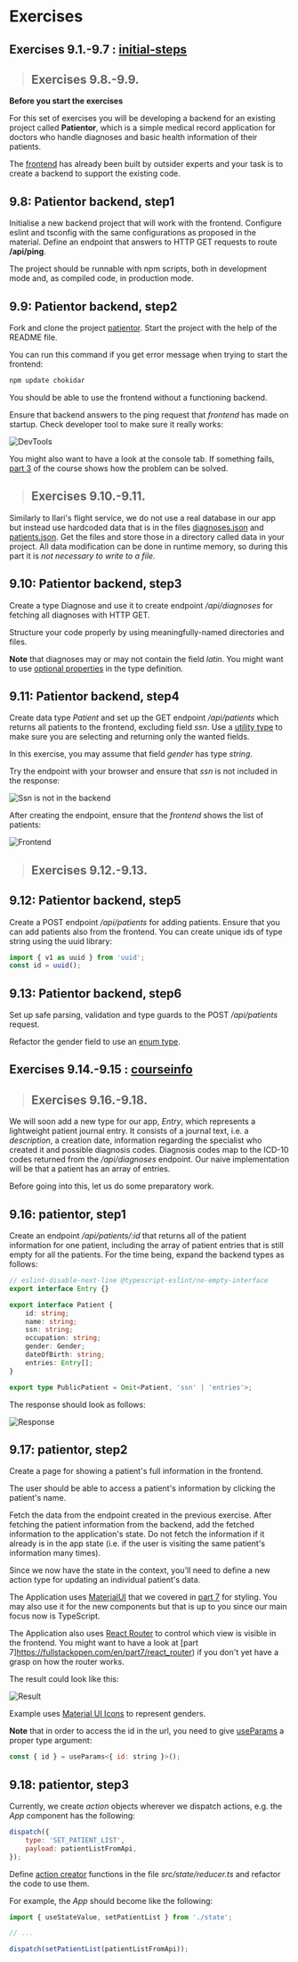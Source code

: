 # Exercises

## Exercises 9.1.-9.7 : [initial-steps](https://github.com/jokerinya/fsopen-part9/tree/main/initial-steps)

> ## Exercises 9.8.-9.9.

**Before you start the exercises**

For this set of exercises you will be developing a backend for an existing project called **Patientor**, which is a simple medical record application for doctors who handle diagnoses and basic health information of their patients.

The [frontend](https://github.com/fullstack-hy2020/patientor) has already been built by outsider experts and your task is to create a backend to support the existing code.

## 9.8: Patientor backend, step1

Initialise a new backend project that will work with the frontend. Configure eslint and tsconfig with the same configurations as proposed in the material. Define an endpoint that answers to HTTP GET requests to route **/api/ping**.

The project should be runnable with npm scripts, both in development mode and, as compiled code, in production mode.

## 9.9: Patientor backend, step2

Fork and clone the project [patientor](https://github.com/fullstack-hy2020/patientor). Start the project with the help of the README file.

You can run this command if you get error message when trying to start the frontend:

```bash
npm update chokidar
```

You should be able to use the frontend without a functioning backend.

Ensure that backend answers to the ping request that _frontend_ has made on startup. Check developer tool to make sure it really works:

![DevTools](./readmeimg/16a.png)

You might also want to have a look at the console tab. If something fails, [part 3](https://fullstackopen.com/en/part3) of the course shows how the problem can be solved.

> ## Exercises 9.10.-9.11.

Similarly to Ilari's flight service, we do not use a real database in our app but instead use hardcoded data that is in the files [diagnoses.json](https://github.com/fullstack-hy2020/misc/blob/master/diagnoses.json) and [patients.json](https://github.com/fullstack-hy2020/misc/blob/master/patients.json). Get the files and store those in a directory called data in your project. All data modification can be done in runtime memory, so during this part it is _not necessary to write to a file._

## 9.10: Patientor backend, step3

Create a type Diagnose and use it to create endpoint _/api/diagnoses_ for fetching all diagnoses with HTTP GET.

Structure your code properly by using meaningfully-named directories and files.

**Note** that diagnoses may or may not contain the field _latin_. You might want to use [optional properties](https://www.typescriptlang.org/docs/handbook/interfaces.html#optional-properties) in the type definition.

## 9.11: Patientor backend, step4

Create data type _Patient_ and set up the GET endpoint _/api/patients_ which returns all patients to the frontend, excluding field _ssn_. Use a [utility type](https://www.typescriptlang.org/docs/handbook/utility-types.html) to make sure you are selecting and returning only the wanted fields.

In this exercise, you may assume that field _gender_ has type _string_.

Try the endpoint with your browser and ensure that _ssn_ is not included in the response:

![Ssn is not in the backend](./readmeimg/22g.png)

After creating the endpoint, ensure that the _frontend_ shows the list of patients:

![Frontend](./readmeimg/22h.png)

> ## Exercises 9.12.-9.13.

## 9.12: Patientor backend, step5

Create a POST endpoint _/api/patients_ for adding patients. Ensure that you can add patients also from the frontend. You can create unique ids of type string using the uuid library:

```js
import { v1 as uuid } from 'uuid';
const id = uuid();
```

## 9.13: Patientor backend, step6

Set up safe parsing, validation and type guards to the POST _/api/patients_ request.

Refactor the gender field to use an [enum type](https://www.typescriptlang.org/docs/handbook/enums.html).

## Exercises 9.14.-9.15 : [courseinfo](https://github.com/jokerinya/fsopen-part9/tree/main/courseinfo)

> ## Exercises 9.16.-9.18.

We will soon add a new type for our app, _Entry_, which represents a lightweight patient journal entry. It consists of a journal text, i.e. a _description_, a creation date, information regarding the specialist who created it and possible diagnosis codes. Diagnosis codes map to the ICD-10 codes returned from the _/api/diagnoses_ endpoint. Our naive implementation will be that a patient has an array of entries.

Before going into this, let us do some preparatory work.

## 9.16: patientor, step1

Create an endpoint _/api/patients/:id_ that returns all of the patient information for one patient, including the array of patient entries that is still empty for all the patients. For the time being, expand the backend types as follows:

```ts
// eslint-disable-next-line @typescript-eslint/no-empty-interface
export interface Entry {}

export interface Patient {
    id: string;
    name: string;
    ssn: string;
    occupation: string;
    gender: Gender;
    dateOfBirth: string;
    entries: Entry[];
}

export type PublicPatient = Omit<Patient, 'ssn' | 'entries'>;
```

The response should look as follows:

![Response](./readmeimg/38a.png)

## 9.17: patientor, step2

Create a page for showing a patient's full information in the frontend.

The user should be able to access a patient's information by clicking the patient's name.

Fetch the data from the endpoint created in the previous exercise. After fetching the patient information from the backend, add the fetched information to the application's state. Do not fetch the information if it already is in the app state (i.e. if the user is visiting the same patient's information many times).

Since we now have the state in the context, you'll need to define a new action type for updating an individual patient's data.

The Application uses [MaterialUI](https://mui.com/core/) that we covered in [part 7](https://fullstackopen.com/en/part7/more_about_styles) for styling. You may also use it for the new components but that is up to you since our main focus now is TypeScript.

The Application also uses [React Router](https://reactrouter.com/en/main/start/tutorial) to control which view is visible in the frontend. You might want to have a look at [part 7]https://fullstackopen.com/en/part7/react_router) if you don't yet have a grasp on how the router works.

The result could look like this:

![Result](./readmeimg/39x.png)

Example uses [Material UI Icons](https://mui.com/material-ui/material-icons/) to represent genders.

**Note** that in order to access the id in the url, you need to give [useParams](https://reactrouter.com/en/main/hooks/use-params) a proper type argument:

```jsx
const { id } = useParams<{ id: string }>();
```

## 9.18: patientor, step3

Currently, we create _action_ objects wherever we dispatch actions, e.g. the _App_ component has the following:

```js
dispatch({
    type: 'SET_PATIENT_LIST',
    payload: patientListFromApi,
});
```

Define [action creator](https://fullstackopen.com/en/part6/flux_architecture_and_redux#action-creators) functions in the file _src/state/reducer.ts_ and refactor the code to use them.

For example, the _App_ should become like the following:

```js
import { useStateValue, setPatientList } from './state';

// ...

dispatch(setPatientList(patientListFromApi));
```
